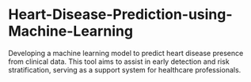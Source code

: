 # Heart-Disease-Prediction-using-Machine-Learning
Developing a machine learning model to predict heart disease presence from clinical data. This tool aims to assist in early detection and risk stratification, serving as a support system for healthcare professionals.
